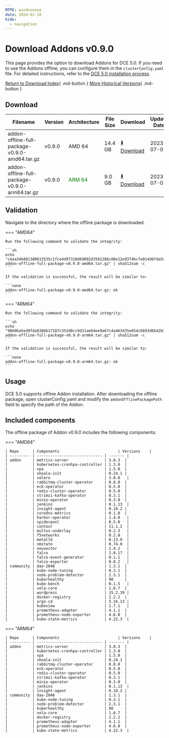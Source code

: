 ```yaml
---
MTPE: windsonsea
date: 2024-01-18
hide:
  - navigation
---
```


# Download Addons v0.9.0

This page provides the option to download Addons for DCE 5.0. If you need to use the Addons offline,
you can configure them in the `clusterConfig.yaml` file. For detailed instructions, refer to the
[DCE 5.0 installation process](../../install/index.md#install-dce-50-enterprise).

[Return to Download Index](../index.md#download-addon-offline-package){ .md-button }
[More Historical Versions](./history.md){ .md-button }

## Download

| Filename | Version | Architecture | File Size | Download | Update Date |
| -------- | ------- | ------------ | --------- | -------- | ----------- |
| addon-offline-full-package-v0.9.0-amd64.tar.gz   | v0.9.0  | AMD 64        |  14.4 GB   | [:arrow_down: Download](https://qiniu-download-public.daocloud.io/DaoCloud_DigitalX_Addon/addon-offline-full-package-v0.9.0-amd64.tar.gz) | 2023-07-07   |
| addon-offline-full-package-v0.9.0-arm64.tar.gz   | v0.9.0  | <font color="green">ARM 64</font> |   9.0 GB   | [:arrow_down: Download](https://qiniu-download-public.daocloud.io/DaoCloud_DigitalX_Addon/addon-offline-full-package-v0.9.0-arm64.tar.gz) | 2023-07-07   |

## Validation

Navigate to the directory where the offline package is downloaded.

=== "AMD64"

    Run the following command to validate the integrity:

    ```sh
    echo "c4aa34b881380613535c1fce4d97310d69092d3501286c08e12e9374bcfe014d6fda5d94f2d3d3429b734b75471331f2bcd79e31e1c03170bf27adc474b99259  addon-offline-full-package-v0.9.0-amd64.tar.gz" | sha512sum -c
    ```

    If the validation is successful, the result will be similar to:

    ```none
    addon-offline-full-package-v0.9.0-amd64.tar.gz: ok
    ```

=== "ARM64"

    Run the following command to validate the integrity:

    ```sh
    echo "9069ba5ed9fda8386b17187c353d0cc9d11ae64ee9a67c4a463d35e654c6693d6b42b3e59b1cb0f0a749e9b2a60aa181d2d90e33688b0f7a4df072aaf1b5ea98  addon-offline-full-package-v0.9.0-arm64.tar.gz" | sha512sum -c
    ```

    If the validation is successful, the result will be similar to:

    ```none
    addon-offline-full-package-v0.9.0-arm64.tar.gz: ok
    ```

## Usage

DCE 5.0 supports offline Addon installation. After downloading the offline package,
open clusterConfig.yaml and modify the `addonOfflinePackagePath` field to specify
the path of the Addon.

## Included components

The offline package of Addon v0.9.0 includes the following components:

=== "AMD64"

    | Repo      | Components                          | Versions    |
    | --------- | ----------------------------- | ------- |
    | addon     | metrics-server                | 3.8.3  |
    |           | kubernetes-cronhpa-controller | 1.3.0  |
    |           | vpa                           | 1.5.0  |
    |           | skoala-init                   | 0.24.1 |
    |           | velero                        | 3.0.0   |
    |           | rabbitmq-cluster-operator     | 0.8.0  |
    |           | eck-operator                  | 0.5.0  |
    |           | redis-cluster-operator        | 0.5.0  |
    |           | strimzi-kafka-operator        | 0.3.1  |
    |           | minio-operator                | 0.3.0  |
    |           | jenkins                       | 0.1.13  |
    |           | insight-agent                 | 0.18.2 |
    |           | coredns-metrics               | 0.1.0  |
    |           | harbor-operator               | 1.4.0   |
    |           | spiderpool                    | 0.5.0   |
    |           | contour                       | 11.1.2  |
    |           | multus-underlay               | 0.2.3   |
    |           | f5networks                    | 0.2.0   |
    |           | metallb                       | 0.13.9  |
    |           | nmstate                       | 0.74.0  |
    |           | neuvector                     | 2.4.2   |
    |           | falco                         | 2.0.17  |
    |           | falco-event-generator         | 0.1.1   |
    |           | falco-exporter                | 0.8.2   |
    | community | dao-2048                      | 1.3.1  |
    |           | kube-node-tuning              | 0.3.1  |
    |           | node-problem-detector         | 2.3.1  |
    |           | kuberhealthy                  | 90     |
    |           | kube-bench                    | 0.1.5   |
    |           | vela-core                     | 1.6.7  |
    |           | wordpress                     | 15.2.39 |
    |           | docker-registry               | 2.2.2  |
    |           | argo-cd                       | 5.16.13 |
    |           | kubeview                      | 2.7.1   |
    |           | prometheus-adapter            | 4.1.1  |
    |           | prometheus-node-exporter      | 4.6.0  |
    |           | kube-state-metrics            | 4.22.3  |

=== "ARM64"

    | Repo      | Components                          | Versions    |
    | --------- | ----------------------------- | ------- |
    | addon     | metrics-server                | 3.8.3  |
    |           | kubernetes-cronhpa-controller | 1.3.0  |
    |           | vpa                           | 1.5.0  |
    |           | skoala-init                   | 0.24.1 |
    |           | rabbitmq-cluster-operator     | 0.8.0  |
    |           | eck-operator                  | 0.5.0  |
    |           | redis-cluster-operator        | 0.5.0  |
    |           | strimzi-kafka-operator        | 0.3.1  |
    |           | minio-operator                | 0.3.0  |
    |           | jenkins                       | 0.1.13  |
    |           | insight-agent                 | 0.18.2 |
    | community | dao-2048                      | 1.3.1  |
    |           | kube-node-tuning              | 0.3.1  |
    |           | node-problem-detector         | 2.3.1  |
    |           | kuberhealthy                  | 90     |
    |           | vela-core                     | 1.6.7  |
    |           | docker-registry               | 2.2.2  |
    |           | prometheus-adapter            | 4.1.1  |
    |           | prometheus-node-exporter      | 4.6.0  |
    |           | kube-state-metrics            | 4.22.3  |
